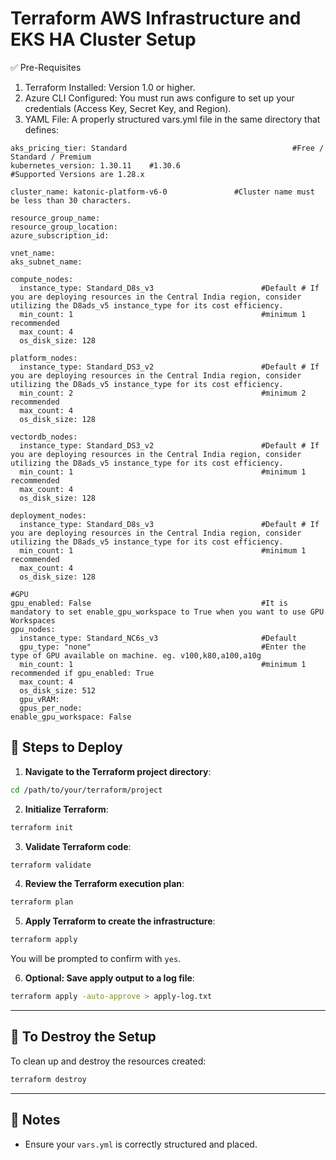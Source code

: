 # Terraform AWS Infrastructure and EKS HA Cluster Setup

✅ Pre-Requisites
1. Terraform Installed: Version 1.0 or higher.
2. Azure CLI Configured: You must run aws configure to set up your credentials (Access Key, Secret Key, and Region).
3. YAML File: A properly structured vars.yml file in the same directory that defines:
```
aks_pricing_tier: Standard                                     #Free / Standard / Premium
kubernetes_version: 1.30.11    #1.30.6                             #Supported Versions are 1.28.x

cluster_name: katonic-platform-v6-0               #Cluster name must be less than 30 characters.

resource_group_name: 
resource_group_location: 
azure_subscription_id: 

vnet_name: 
aks_subnet_name:

compute_nodes:
  instance_type: Standard_D8s_v3                        #Default # If you are deploying resources in the Central India region, consider utilizing the D8ads_v5 instance_type for its cost efficiency.
  min_count: 1                                          #minimum 1 recommended
  max_count: 4
  os_disk_size: 128

platform_nodes:
  instance_type: Standard_DS3_v2                        #Default # If you are deploying resources in the Central India region, consider utilizing the D8ads_v5 instance_type for its cost efficiency.
  min_count: 2                                          #minimum 2 recommended
  max_count: 4        
  os_disk_size: 128

vectordb_nodes:
  instance_type: Standard_DS3_v2                        #Default # If you are deploying resources in the Central India region, consider utilizing the D8ads_v5 instance_type for its cost efficiency.
  min_count: 1                                          #minimum 1 recommended
  max_count: 4
  os_disk_size: 128
  
deployment_nodes:
  instance_type: Standard_D8s_v3                        #Default # If you are deploying resources in the Central India region, consider utilizing the D8ads_v5 instance_type for its cost efficiency.
  min_count: 1                                          #minimum 1 recommended
  max_count: 4
  os_disk_size: 128

#GPU
gpu_enabled: False                                      #It is mandatory to set enable_gpu_workspace to True when you want to use GPU Workspaces
gpu_nodes:
  instance_type: Standard_NC6s_v3                       #Default
  gpu_type: "none"                                      #Enter the type of GPU available on machine. eg. v100,k80,a100,a10g
  min_count: 1                                          #minimum 1 recommended if gpu_enabled: True
  max_count: 4
  os_disk_size: 512
  gpu_vRAM: 
  gpus_per_node:
enable_gpu_workspace: False
```

## 🚀 Steps to Deploy

1. **Navigate to the Terraform project directory**:

```bash
cd /path/to/your/terraform/project
```

2. **Initialize Terraform**:

```bash
terraform init
```

3. **Validate Terraform code**:

```bash
terraform validate
```

4. **Review the Terraform execution plan**:

```bash
terraform plan
```

5. **Apply Terraform to create the infrastructure**:

```bash
terraform apply
```

You will be prompted to confirm with `yes`.

6. **Optional: Save apply output to a log file**:

```bash
terraform apply -auto-approve > apply-log.txt
```

---

## 🧹 To Destroy the Setup

To clean up and destroy the resources created:

```bash
terraform destroy
```

---

## 📘 Notes

- Ensure your `vars.yml` is correctly structured and placed.


